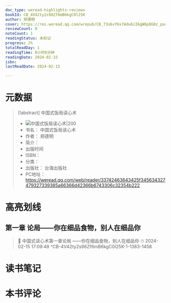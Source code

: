 ```yaml
---
doc_type: weread-highlights-reviews
bookId: CB_4V42ty2s98Zf6mB6kgC0l25K
author: 郑德明
cover: https://res.weread.qq.com/wrepub/CB_73o6vY6x7Adu6iI6gW6pQG0z_parsecover
reviewCount: 0
noteCount: 1
readingStatus: 未标记
progress: 2%
totalReadDay: 1
readingTime: 0小时6分钟
readingDate: 2024-02-15
isbn: 
lastReadDate: 2024-02-15

---
```

# 元数据
> [!abstract] 中国式饭局读心术
> - ![ 中国式饭局读心术|200](https://res.weread.qq.com/wrepub/CB_73o6vY6x7Adu6iI6gW6pQG0z_parsecover)
> - 书名： 中国式饭局读心术
> - 作者： 郑德明
> - 简介： 
> - 出版时间 
> - ISBN： 
> - 分类： 
> - 出版社： 台海出版社
> - PC地址：https://weread.qq.com/web/reader/33742463643425f345634327479327339385a66366d42366b6743306c32354b222

# 高亮划线

## 第一章 论局——你在细品食物，别人在细品你

> 📌 中国式读心术第一章论局
——你在细品食物，别人在细品你 
> ⏱ 2024-02-15 17:09:48 ^CB-4V42ty2s98Zf6mB6kgC0l25K-1-1383-1458

# 读书笔记

# 本书评论
